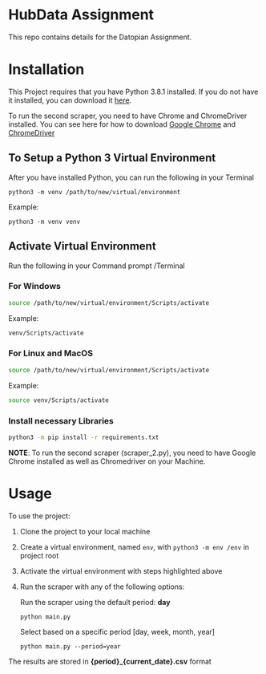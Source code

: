 
# HubData Assignment

This repo contains details for the Datopian Assignment.

# Installation

This Project requires that you have Python 3.8.1 installed. If you do not have it installed, you can download it [here](https://www.python.org/downloads/release/python-381/).

To run the second scraper, you need to have Chrome and ChromeDriver installed. You can see here for how to download [Google Chrome](https://www.google.com/chrome/) and [ChromeDriver](https://sites.google.com/a/chromium.org/chromedriver/downloads)

## To Setup a Python 3  Virtual  Environment
After you have installed Python, you can run the following in your Terminal

```python3 -m venv /path/to/new/virtual/environment```

Example:

```python3 -m venv venv```

## Activate Virtual Environment

Run the following in your Command prompt /Terminal
### For Windows
```bash
source /path/to/new/virtual/environment/Scripts/activate
```
Example:
```bash
venv/Scripts/activate
```

### For Linux and MacOS
```bash
source /path/to/new/virtual/environment/Scripts/activate
```
Example:

```bash
source venv/Scripts/activate
```

### Install necessary Libraries

```bash
python3 -m pip install -r requirements.txt
```
**NOTE**:
To run the second scraper (scraper_2.py), you need to have Google Chrome installed as well as Chromedriver on your Machine.

# Usage

To use the project:

1. Clone the project to your local machine
2. Create a virtual environment, named `env`, with `python3 -m env /env` in project root
3. Activate the virtual environment with steps highlighted above
4. Run the scraper with any of the following options:

     Run the scraper using the default period: **day**

       python main.py

      Select based on a specific period [day, week, month, year]

       python main.py --period=year


The results are stored in **{period}_{current_date}.csv** format
